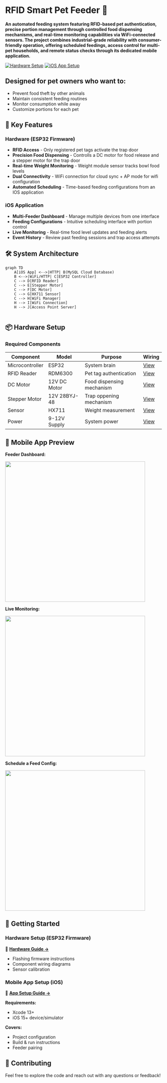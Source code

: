 # RFID Smart Pet Feeder 🐾

**An automated feeding system featuring RFID-based pet authentication, precise portion management through controlled food dispensing mechanisms, and real-time monitoring capabilities via WiFi-connected sensors. The project combines industrial-grade reliability with consumer-friendly operation, offering scheduled feedings, access control for multi-pet households, and remote status checks through its dedicated mobile application.**

[![Hardware Setup](https://img.shields.io/badge/View-Hardware_Setup-blue)](https://github.com/oanamacsim/RFIDSmartPetFeeder/tree/main/FeederESP32Firmware/)
[![iOS App Setup](https://img.shields.io/badge/View-iOS_App-orange)](https://github.com/oanamacsim/RFIDSmartPetFeeder/tree/main/FeederMobileApp/)


## Designed for pet owners who want to:
- Prevent food theft by other animals  
- Maintain consistent feeding routines  
- Monitor consumption while away  
- Customize portions for each pet

## 🌟 Key Features

### Hardware (ESP32 Firmware)
- **RFID Access** - Only registered pet tags activate the trap door
- **Precision Food Dispensing** - Controlls a DC motor for food release and a stepper motor for the trap door
- **Real-time Weight Monitoring** - Weight module sensor tracks bowl food levels
- **Dual Connectivity** - WiFi connection for cloud sync + AP mode for wifi configuration
- **Automated Scheduling** - Time-based feeding configurations from an IOS application
  
### iOS Application
- **Multi-Feeder Dashboard** - Manage multiple devices from one interface
- **Feeding Configurations** - Intuitive scheduling interface with portion control
- **Live Monitoring** - Real-time food level updates and feeding alerts
- **Event History** - Review past feeding sessions and trap access attempts

## 🛠 System Architecture

```mermaid
graph TD
    A[iOS App] <-->|HTTP| B(MySQL Cloud Database)
    B <-->|WiFi/HTTP| C[ESP32 Controller]
    C --> D[RFID Reader]
    C --> E[Stepper Motor]
    C --> F[DC Motor]
    C --> G[HX711 Sensor]
    C --> H[WiFi Manager]
    H --> I[WiFi Connection]
    H --> J[Access Point Server]


```

## 📦 Hardware Setup

### Required Components
| Component | Model | Purpose | Wiring |
|-----------|-------|---------|---------|
| Microcontroller | ESP32 | System brain | [View](https://raw.githubusercontent.com/oanamacsim/RFIDSmartPetFeeder/main/FeederESP32Firmware/images/PowerWiringDiagramAllSensors.png) |
| RFID Reader | RDM6300 | Pet tag authentication | [View](https://raw.githubusercontent.com/oanamacsim/RFIDSmartPetFeeder/main/FeederESP32Firmware/images/WiringDCMotor.png) |
| DC Motor | 12V DC Motor | Food dispensing mechanism | [View](https://raw.githubusercontent.com/oanamacsim/RFIDSmartPetFeeder/main/FeederESP32Firmware/images/WiringDCMotor.png) |
| Stepper Motor | 12V 28BYJ-48 | Trap oppening mechanism | [View](https://raw.githubusercontent.com/oanamacsim/RFIDSmartPetFeeder/main/FeederESP32Firmware/images/WiringStepperMotor.png) |
| Sensor | HX711 | Weight measurement | [View](https://raw.githubusercontent.com/oanamacsim/RFIDSmartPetFeeder/main/FeederESP32Firmware/images/WiringWeightModule.png) |
| Power | 9-12V Supply | System power | [View](https://raw.githubusercontent.com/oanamacsim/RFIDSmartPetFeeder/main/FeederESP32Firmware/images/PowerWiringDiagramAllSensors.png) |


## 📱 Mobile App Preview

**Feeder Dashboard:**

<img src="https://github.com/oanamacsim/RFIDSmartPetFeeder/blob/main/FeederMobileApp/images/FeedersView.jpg" width="450">  

**Live Monitoring:**  

<img src="https://github.com/oanamacsim/RFIDSmartPetFeeder/blob/main/FeederMobileApp/images/FeederView.jpg" width="450">

**Schedule a Feed Config:**  

<img src="https://github.com/oanamacsim/RFIDSmartPetFeeder/blob/main/FeederMobileApp/images/AddFeedConfigurationView.jpg" width="450">  

## 🚀 Getting Started

### Hardware Setup (ESP32 Firmware)

🔧 **[Hardware Guide →](FeederESP32Firmware#setup-instructions)**  

- Flashing firmware instructions  
- Component wiring diagrams  
- Sensor calibration  

### Mobile App Setup (iOS)

📱 **[App Setup Guide →](FeederMobileApp#setup-instructions)**
  
**Requirements:**  
- Xcode 13+  
- iOS 15+ device/simulator  

**Covers:**  
- Project configuration  
- Build & run instructions  
- Feeder pairing  


## 🤝 Contributing
Feel free to explore the code and reach out with any questions or feedback!
